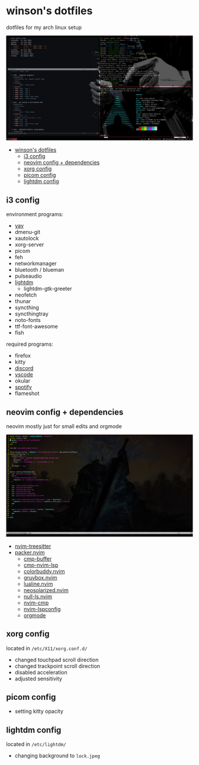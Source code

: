# winson's dotfiles

dotfiles for my arch linux setup

![main](docs/main.png)

- [winson's dotfiles](#winsons-dotfiles)
  - [i3 config](#i3-config)
  - [neovim config + dependencies](#neovim-config--dependencies)
  - [xorg config](#xorg-config)
  - [picom config](#picom-config)
  - [lightdm config](#lightdm-config)

## i3 config

environment programs:

- [yay](https://github.com/Jguer/yay)
- dmenu-git
- xautolock
- xorg-server
- picom
- feh
- networkmanager
- bluetooth / blueman
- pulseaudio
- [lightdm](https://archlinux.org/packages/?name=lightdm)
  - lightdm-gtk-greeter
- neofetch
- thunar
- syncthing
- syncthingtray
- noto-fonts
- ttf-font-awesome
- fish

required programs:

- firefox
- kitty
- [discord](https://aur.archlinux.org/packages/discord_arch_electron)
- [vscode](https://aur.archlinux.org/packages/visual-studio-code-bin)
- okular
- [spotify](https://aur.archlinux.org/packages/spotify)
- flameshot

## neovim config + dependencies

neovim mostly just for small edits and orgmode

![vim](docs/vim.png)

- [nvim-treesitter](https://github.com/nvim-treesitter/nvim-treesitter)
- [packer.nvim](https://github.com/wbthomason/packer.nvim)
  - [cmp-buffer](https://github.com/hrsh7th/cmp-buffer)
  - [cmp-nvim-lsp](https://github.com/hrsh7th/cmp-nvim-lsp)
  - [colorbuddy.nvim](https://github.com/tjdevries/colorbuddy.nvim)
  - [gruvbox.nvim](https://github.com/ellisonleao/gruvbox.nvim)
  - [lualine.nvim](https://github.com/nvim-lualine/lualine.nvim)
  - [neosolarized.nvim](https://github.com/svrana/neosolarized.nvim)
  - [null-ls.nvim](https://github.com/jose-elias-alvarez/null-ls.nvim)
  - [nvim-cmp](https://github.com/hrsh7th/nvim-cmp)
  - [nvim-lspconfig](https://github.com/neovim/nvim-lspconfig)
  - [orgmode](https://github.com/nvim-orgmode/orgmode)

## xorg config

located in `/etc/X11/xorg.conf.d/`

- changed touchpad scroll direction
- changed trackpoint scroll direction
- disabled acceleration
- adjusted sensitivity

## picom config

- setting kitty opacity

## lightdm config

located in `/etc/lightdm/`

- changing background to `lock.jpeg`
